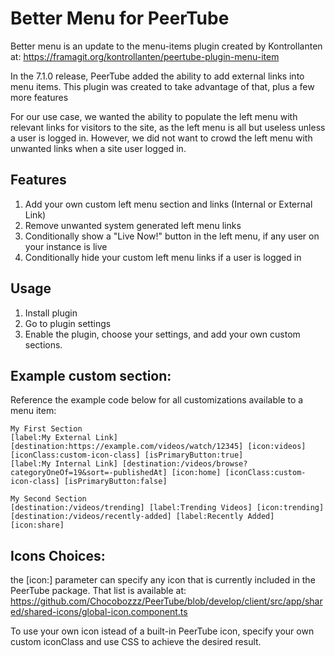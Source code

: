 # Better Menu for PeerTube

Better menu is an update to the menu-items plugin created by Kontrollanten at:
https://framagit.org/kontrollanten/peertube-plugin-menu-item

In the 7.1.0 release, PeerTube added the ability to add external links into menu items. This plugin was created to take advantage of that, plus a few more features

For our use case, we wanted the ability to populate the left menu with relevant links for visitors to the site, as the left menu is all but useless unless a user is logged in. However, we did not want to crowd the left menu with unwanted links when a site user logged in.

## Features
1. Add your own custom left menu section and links (Internal or External Link)
2. Remove unwanted system generated left menu links
3. Conditionally show a "Live Now!" button in the left menu, if any user on your instance is live
4. Conditionally hide your custom left menu links if a user is logged in

## Usage
1. Install plugin
2. Go to plugin settings
3. Enable the plugin, choose your settings, and add your own custom sections.

## Example custom section:
Reference the example code below for all customizations available to a menu item:

```
My First Section
[label:My External Link] [destination:https://example.com/videos/watch/12345] [icon:videos] [iconClass:custom-icon-class] [isPrimaryButton:true]
[label:My Internal Link] [destination:/videos/browse?categoryOneOf=19&sort=-publishedAt] [icon:home] [iconClass:custom-icon-class] [isPrimaryButton:false]

My Second Section
[destination:/videos/trending] [label:Trending Videos] [icon:trending]
[destination:/videos/recently-added] [label:Recently Added] [icon:share]
```

## Icons Choices:
the [icon:] parameter can specify any icon that is currently included in the PeerTube package. That list is available at:
https://github.com/Chocobozzz/PeerTube/blob/develop/client/src/app/shared/shared-icons/global-icon.component.ts

To use your own icon istead of a built-in PeerTube icon, specify your own custom iconClass and use CSS to achieve the desired result.
